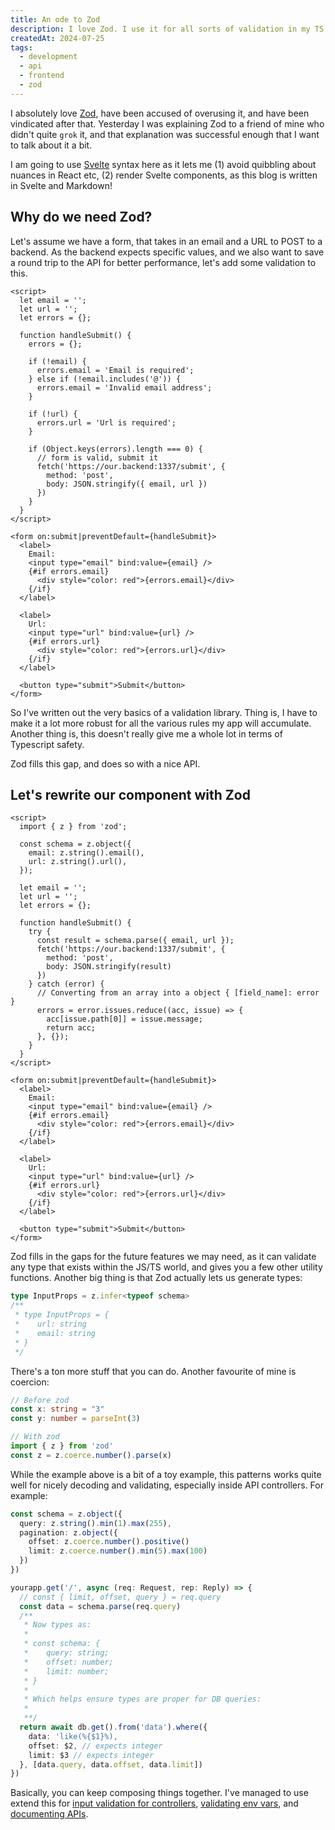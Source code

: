```yaml
---
title: An ode to Zod
description: I love Zod. I use it for all sorts of validation in my TS apps. This post contains some great examples of how I use it.
createdAt: 2024-07-25
tags:
  - development
  - api
  - frontend
  - zod
---
```


I absolutely love [Zod](https://zod.dev/), have been accused of overusing it, and have been vindicated after that. Yesterday I was explaining Zod to a friend of mine who didn't quite `grok` it, and that explanation was successful enough that I want to talk about it a bit.

I am going to use [Svelte](https://svelte.dev/) syntax here as it lets me (1) avoid quibbling about nuances in React etc, (2) render Svelte components, as this blog is written in Svelte and Markdown!

## Why do we need Zod?
Let's assume we have a form, that takes in an email and a URL to POST to a backend. As the backend expects specific values, and we also want to save a round trip to the API for better performance, let's add some validation to this.

```svelte
<script>
  let email = '';
  let url = '';
  let errors = {};

  function handleSubmit() {
    errors = {};

    if (!email) {
      errors.email = 'Email is required';
    } else if (!email.includes('@')) {
      errors.email = 'Invalid email address';
    }

    if (!url) {
      errors.url = 'Url is required';
    }

    if (Object.keys(errors).length === 0) {
      // form is valid, submit it
      fetch('https://our.backend:1337/submit', {
        method: 'post',
        body: JSON.stringify({ email, url })
      })
    }
  }
</script>

<form on:submit|preventDefault={handleSubmit}>
  <label>
    Email:
    <input type="email" bind:value={email} />
    {#if errors.email}
      <div style="color: red">{errors.email}</div>
    {/if}
  </label>

  <label>
    Url:
    <input type="url" bind:value={url} />
    {#if errors.url}
      <div style="color: red">{errors.url}</div>
    {/if}
  </label>

  <button type="submit">Submit</button>
</form>

```

So I've written out the very basics of a validation library. Thing is, I have to make it a lot more robust for all the various rules my app will accumulate. Another thing is, this doesn't really give me a whole lot in terms of Typescript safety.

Zod fills this gap, and does so with a nice API.

## Let's rewrite our component with Zod
```svelte
<script>
  import { z } from 'zod';

  const schema = z.object({
    email: z.string().email(),
    url: z.string().url(),
  });

  let email = '';
  let url = '';
  let errors = {};

  function handleSubmit() {
    try {
      const result = schema.parse({ email, url });
      fetch('https://our.backend:1337/submit', {
        method: 'post',
        body: JSON.stringify(result)
      })
    } catch (error) {
      // Converting from an array into a object { [field_name]: error }
      errors = error.issues.reduce((acc, issue) => {
        acc[issue.path[0]] = issue.message;
        return acc;
      }, {});
    }
  }
</script>

<form on:submit|preventDefault={handleSubmit}>
  <label>
    Email:
    <input type="email" bind:value={email} />
    {#if errors.email}
      <div style="color: red">{errors.email}</div>
    {/if}
  </label>

  <label>
    Url:
    <input type="url" bind:value={url} />
    {#if errors.url}
      <div style="color: red">{errors.url}</div>
    {/if}
  </label>

  <button type="submit">Submit</button>
</form>
```

Zod fills in the gaps for the future features we may need, as it can validate any type that exists within the JS/TS world, and gives you a few other utility functions. Another big thing is that Zod actually lets us generate types:

```typescript
type InputProps = z.infer<typeof schema>
/**
 * type InputProps = {
 *    url: string
 *    email: string
 * }
 */
```

There's a ton more stuff that you can do. Another favourite of mine is coercion:

```typescript
// Before zod
const x: string = "3"
const y: number = parseInt(3)

// With zod
import { z } from 'zod'
const z = z.coerce.number().parse(x)
```

While the example above is a bit of a toy example, this patterns works quite well for nicely decoding and validating, especially inside API controllers. For example:

```typescript
const schema = z.object({
  query: z.string().min(1).max(255),
  pagination: z.object({
    offset: z.coerce.number().positive()
    limit: z.coerce.number().min(5).max(100)
  })
})

yourapp.get('/', async (req: Request, rep: Reply) => {
  // const { limit, offset, query } = req.query
  const data = schema.parse(req.query)
  /**
   * Now types as:
   *
   * const schema: {
   *    query: string;
   *    offset: number;
   *    limit: number;
   * }
   *
   * Which helps ensure types are proper for DB queries:
   *
   **/
  return await db.get().from('data').where({
    data: 'like(%{$1}%),
    offset: $2, // expects integer
    limit: $3 // expects integer
  }, [data.query, data.offset, data.limit])
})
```

Basically, you can keep composing things together. I've managed to use extend this for [input validation for controllers](https://github.com/rohannair/readitlater/blob/main/apps/api/src/modules/api/handlers/getLink.ts#L11), [validating env vars](https://github.com/rohannair/readitlater/blob/main/apps/api/src/env.ts), and [documenting APIs](https://github.com/rohannair/readitlater/blob/main/apps/api/src/app.ts#L53).